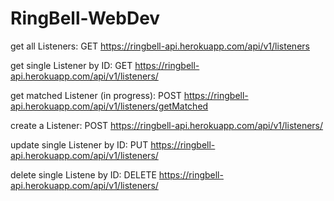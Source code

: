 # RingBell-WebDev

get all Listeners:
GET https://ringbell-api.herokuapp.com/api/v1/listeners

get single Listener by ID:
GET https://ringbell-api.herokuapp.com/api/v1/listeners/<id>
  
get matched Listener (in progress):
POST https://ringbell-api.herokuapp.com/api/v1/listeners/getMatched

create a Listener:
POST https://ringbell-api.herokuapp.com/api/v1/listeners/

update single Listener by ID:
PUT https://ringbell-api.herokuapp.com/api/v1/listeners/<id>

delete single Listene by ID:
DELETE https://ringbell-api.herokuapp.com/api/v1/listeners/<id>
